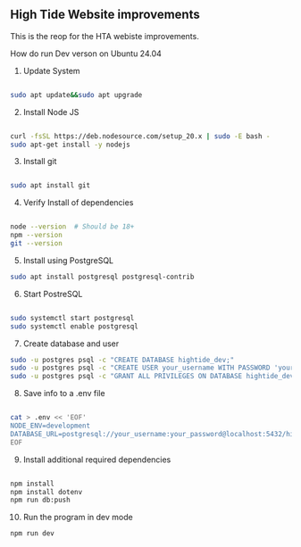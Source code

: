 ## High Tide Website improvements


This is the reop for the HTA webiste improvements. 

How do run Dev verson on Ubuntu 24.04

1. Update System

```bash

sudo apt update&&sudo apt upgrade

```

 2. Install Node JS

```bash

curl -fsSL https://deb.nodesource.com/setup_20.x | sudo -E bash -
sudo apt-get install -y nodejs

```

3. Install git

```bash 

sudo apt install git

```

4. Verify Install of dependencies

```bash

node --version  # Should be 18+
npm --version
git --version

```

5. Install using PostgreSQL

```bash
sudo apt install postgresql postgresql-contrib
```

6. Start PostreSQL 
```bash

sudo systemctl start postgresql
sudo systemctl enable postgresql

```

7. Create database and user
```bash
sudo -u postgres psql -c "CREATE DATABASE hightide_dev;"
sudo -u postgres psql -c "CREATE USER your_username WITH PASSWORD 'your_password';"
sudo -u postgres psql -c "GRANT ALL PRIVILEGES ON DATABASE hightide_dev TO your_username;"
```

8. Save info to a .env file

```bash

cat > .env << 'EOF'
NODE_ENV=development
DATABASE_URL=postgresql://your_username:your_password@localhost:5432/hightide_dev
EOF

```

9. Install additional required dependencies

```bash 

npm install
npm install dotenv
npm run db:push
```
10. Run the program in dev mode

```bash
npm run dev
```